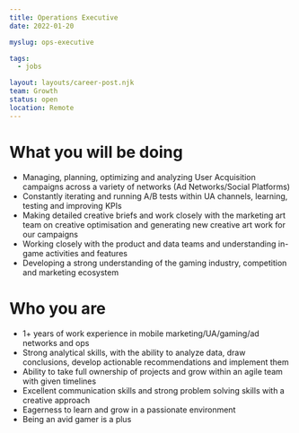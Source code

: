 ```yaml
---
title: Operations Executive
date: 2022-01-20

myslug: ops-executive

tags:
  - jobs

layout: layouts/career-post.njk
team: Growth
status: open
location: Remote
---
```


# What you will be doing


 - Managing, planning, optimizing and analyzing User Acquisition campaigns across a variety of networks (Ad Networks/Social Platforms)
 - Constantly iterating and running A/B tests within UA channels, learning, testing and improving KPIs
 - Making detailed creative briefs and work closely with the marketing art team on creative optimisation and generating new creative art work for our campaigns
 - Working closely with the product and data teams and understanding in-game activities and features
 - Developing a strong understanding of the gaming industry, competition and marketing ecosystem

# Who you are

 - 1+ years of work experience in mobile marketing/UA/gaming/ad networks and ops
 - Strong analytical skills, with the ability to analyze data, draw conclusions, develop actionable recommendations and implement them
 - Ability to take full ownership of projects and grow within an agile team with given timelines
 - Excellent communication skills and strong problem solving skills with a creative approach
 - Eagerness to learn and grow in a passionate environment
 - Being an avid gamer is a plus 
